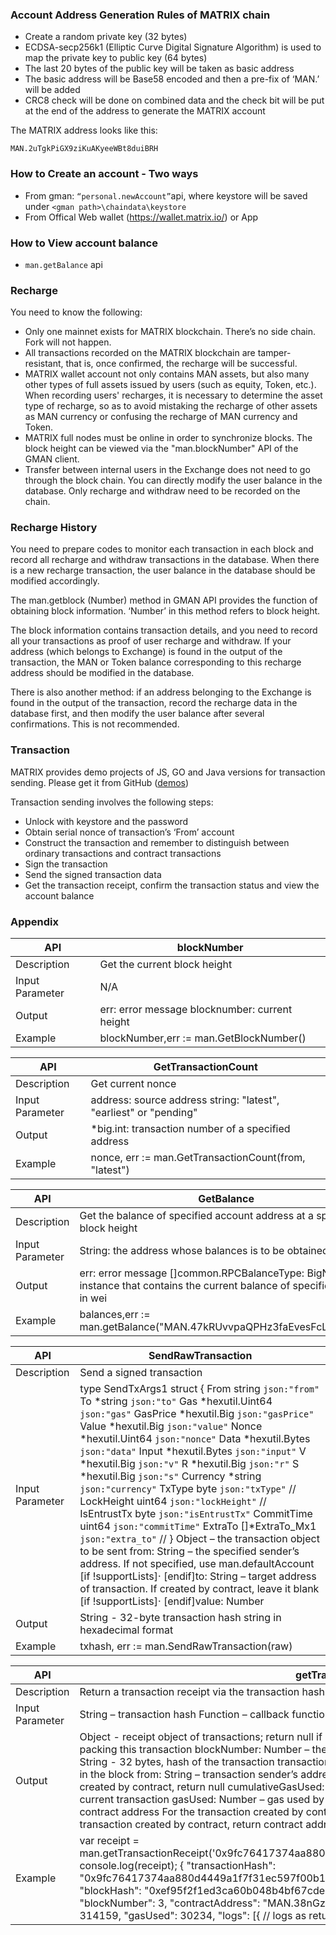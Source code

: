 
### Account Address Generation Rules of MATRIX chain

+ Create a random private key (32 bytes)
+ ECDSA-secp256k1 (Elliptic Curve Digital Signature Algorithm) is used to map the private key to public key (64 bytes)
+ The last 20 bytes of the public key will be taken as basic address
+ The basic address will be Base58 encoded and then a pre-fix of ‘MAN.’ will be added
+ CRC8 check will be done on combined data and the check bit will be put at the end of the address to generate the MATRIX account


The MATRIX address looks like this:

    MAN.2uTgkPiGX9ziKuAKyeeWBt8duiBRH 



### How to Create an account - Two ways

+ From gman: `“personal.newAccount”`api, where keystore will be saved under `<gman path>\chaindata\keystore`
+ From Offical Web wallet (https://wallet.matrix.io/) or App

### How to View account balance

+ `man.getBalance` api

### Recharge

You need to know the following:

+ Only one mainnet exists for MATRIX blockchain. There’s no side chain. Fork will not happen.
+ All transactions recorded on the MATRIX blockchain are tamper-resistant, that is, once confirmed, the recharge will be successful.
+ MATRIX wallet account not only contains MAN assets, but also many other types of full assets issued by users (such as equity, Token, etc.). When recording users' recharges, it is necessary to determine the asset type of recharge, so as to avoid mistaking the recharge of other assets as MAN currency or confusing the recharge of MAN currency and Token.
+ MATRIX full nodes must be online in order to synchronize blocks. The block height can be viewed via the "man.blockNumber" API of the GMAN client.
+ Transfer between internal users in the Exchange does not need to go through the block chain. You can directly modify the user balance in the database. Only recharge and withdraw need to be recorded on the chain.

### Recharge History
You need to prepare codes to monitor each transaction in each block and record all recharge and withdraw transactions in the database. When there is a new recharge transaction, the user balance in the database should be modified accordingly.

The man.getblock (Number) method in GMAN API provides the function of obtaining block information. ‘Number’ in this method refers to block height.

The block information contains transaction details, and you need to record all your transactions as proof of user recharge and withdraw. If your address (which belongs to Exchange) is found in the output of the transaction, the MAN or Token balance corresponding to this recharge address should be modified in the database.

There is also another method: if an address belonging to the Exchange is found in the output of the transaction, record the recharge data in the database first, and then modify the user balance after several confirmations. This is not recommended.


### Transaction 

MATRIX provides demo projects of JS, GO and Java versions for transaction sending. Please get it from GitHub ([demos](https://github.com/MatrixAINetwork/MATRIX_docs/tree/master/Developement%20Tools/Interactivecode%20lib))

Transaction sending involves the following steps:

+ Unlock with keystore and the password
+ Obtain serial nonce of transaction’s ‘From’ account
+ Construct the transaction and remember to distinguish between ordinary transactions and contract transactions
+ Sign the transaction
+ Send the signed transaction data
+ Get the transaction receipt, confirm the transaction status and view the account balance


### Appendix

| API | blockNumber |
|-----------------|-------------------------------------------------|
| Description | Get the current block height |
| Input Parameter | N/A |
| Output | err: error message  blocknumber: current height |
| Example | blockNumber,err := man.GetBlockNumber() |

| API | GetTransactionCount |
|-----------------|--------------------------------------------------------------------|
| Description | Get current nonce |
| Input Parameter | address: source address  string: "latest", "earliest" or "pending" |
| Output | *big.int: transaction number of a specified address |
| Example | nonce, err := man.GetTransactionCount(from, "latest") |

| API | GetBalance |
|-----------------|---------------------------------------------------------------------------------------------------------------------------------------------------------------------------------------|
| Description | Get the balance of specified account address at a specified block height |
| Input Parameter | String: the address whose balances is to be obtained  Number|String - （optional ）If this value is not set, use the block set by man.defaultBlock, otherwise use the specified block |
| Output | err: error message  []common.RPCBalanceType: BigNumber instance that contains the current balance of specified adder, in wei |
| Example | balances,err := man.getBalance("MAN.47kRUvvpaQPHz3faEvesFcLpdYSim") |


| API | SendRawTransaction |
|-----------------|-------------------------------------------------------------------------------------------------------------------------------------------------------------------------------------------------------------------------------------------------------------------------------------------------------------------------------------------------------------------------------------------------------------------------------------------------------------------------------------------------------------------------------------------------------------------------------------------------------------------------------------------------------------------------------------------------------------------------------------------------------------------------------------------------------------------------------------------------------------------------------------------------------------------------------------------------------------------------------------------------------------------------------------------------------------------------------------------------------------------------------------------------------------------------------------------------------------------------------------------------------------------------------------------------------------------------------------------------------------------------------------------------------------------------------------------------------------------------------------------------------------------------------------------------------------------------------------------------------------------------------------------------------------------------------------------------------------------------------------------------------------------------------------------------------------------------------------------------------------------------------------------------------------------------------------------------------------------------------------------------------------------------------------------------------------------------------------------------------------------------------------------------------------------------------------------------------------------------------------------------------------------------------------------------------------------------------------------------------------------------------------------------------------------------------------------------------------------------------------------------------------------------------------------------------------------------------------------------------------------------------------------------------------------------------------------------------------------------------------------------------------------------------------------|
| Description | Send a signed transaction |
| Input Parameter | type SendTxArgs1 struct {        From     string          `json:"from"`         To       *string         `json:"to"`         Gas      *hexutil.Uint64 `json:"gas"`          GasPrice *hexutil.Big    `json:"gasPrice"`         Value    *hexutil.Big    `json:"value"`           Nonce    *hexutil.Uint64 `json:"nonce"`           Data        *hexutil.Bytes `json:"data"`           Input       *hexutil.Bytes `json:"input"`           V           *hexutil.Big   `json:"v"`           R           *hexutil.Big   `json:"r"`           S           *hexutil.Big   `json:"s"`           Currency    *string        `json:"currency"`           TxType      byte           `json:"txType"`     //           LockHeight  uint64         `json:"lockHeight"` //           IsEntrustTx byte           `json:"isEntrustTx"`           CommitTime  uint64         `json:"commitTime"`           ExtraTo     []*ExtraTo_Mx1 `json:"extra_to"` //     }     Object – the transaction object to be sent     from: String – the specified sender’s address. If not specified, use man.defaultAccount     [if !supportLists]·           [endif]to: String – target address of transaction. If created by contract, leave it blank     [if !supportLists]·           [endif]value: Number|String|BigNumber - The amount of currency carried in the transaction, in Wei. If the transaction is created via contract, it is the initial fund     [if !supportLists]·           [endif]gas: Number|String|BigNumber - The gas used by the transaction; unused gas will be returned     [if !supportLists]·           [endif]gasPrice: Number|String|BigNumber – gas price of transaction     [if !supportLists]·           [endif]data: String – (optional) byte string containing relevant data. If created by contract, it is the code used for initialization.     [if !supportLists]·               [endif]nonce: Number - integer, using this value allows you to override your own pending transactions with the same nonce.     [if !supportLists]·           [endif]V ：signature result      [if !supportLists]·           [endif]R ：signature result      [if !supportLists]·           [endif]S ：signature result      [if !supportLists]·           [endif]Currency: type of currency     [if !supportLists]·           [endif]TxType ：transaction types (normal transactions are set as 0)      [if !supportLists]·           [endif]LockHeight: a reserved field [if !supportLists]·           [endif]IsEntrustTx  ：0-self-paid gas ，1- gas paid by others      [if !supportLists]·           [endif]CommitTime: commit time, available to scheduled transactions and revocable transactions only     ExtraTo: extended transaction (should be filled for one to many transactions) |
| Output | String - 32-byte transaction hash string in hexadecimal format |
| Example | txhash, err := man.SendRawTransaction(raw) |



| API | getTransactionReceipt |
|-----------------|-----------------------------------------------------------------------------------------------------------------------------------------------------------------------------------------------------------------------------------------------------------------------------------------------------------------------------------------------------------------------------------------------------------------------------------------------------------------------------------------------------------------------------------------------------------------------------------------------------------------------------------------------------------------------------------------------------------------------------------------------------------------------------------------------------------------------------------------------------------------------------------------------------------------|
| Description | Return a transaction receipt via the transaction hash Note: Receipt is unavailable for pending transactions |
| Input Parameter | String – transaction hash Function – callback function used to support async mode |
| Output | Object - receipt object of transactions; return null if not found blockHash: String - 32 bytes, hash of the block packing this transaction  blockNumber: Number – the number of block packing this transaction  transactionHash: String - 32 bytes, hash of the transaction  transactionIndex: Number – integer, the serial number of the transaction in the block  from: String – transaction sender’s address  to: String – transaction recipient’s address. For transactions created by contract, return null  cumulativeGasUsed: Number – cumulative gas used after the confirmation of current transaction  gasUsed: Number – gas used by the current transaction  contractAddress: String – created contract address  For the transaction created by contract, return contract address. Otherwise, return null   For the transaction created by contract, return contract address. Otherwise, return null |
| Example | var receipt = man.getTransactionReceipt('0x9fc76417374aa880d4449a1f7f31ec597f00b1f6f3dd2d66f4c9c6c445836d8b'); console.log(receipt); {   "transactionHash": "0x9fc76417374aa880d4449a1f7f31ec597f00b1f6f3dd2d66f4c9c6c445836d8b",   "transactionIndex": 0,   "blockHash": "0xef95f2f1ed3ca60b048b4bf67cde2195961e0bba6f70bcbea9a2c4e133e34b46",   "blockNumber": 3,   "contractAddress": "MAN.38nGzwi5Xn5ApxHXquT8ALaMLpbyG",   "cumulativeGasUsed": 314159,   "gasUsed": 30234,   "logs": [{          // logs as returned by getFilterLogs, etc.      }, ...] } |